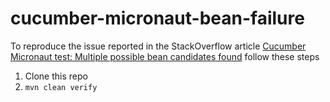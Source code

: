 # cucumber-micronaut-bean-failure
To reproduce the issue reported in the StackOverflow article [Cucumber Micronaut test: Multiple possible bean candidates found](https://stackoverflow.com/questions/76220473/cucumber-micronaut-test-multiple-possible-bean-candidates-found) follow these steps
1. Clone this repo
2. `mvn clean verify`
